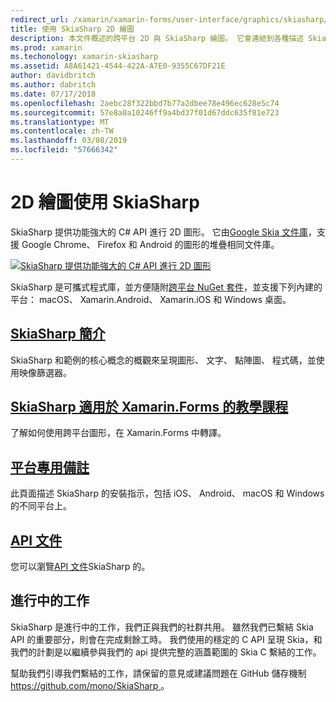 ```yaml
---
redirect_url: /xamarin/xamarin-forms/user-interface/graphics/skiasharp/
title: 使用 SkiaSharp 2D 繪圖
description: 本文件概述的跨平台 2D 與 SkiaSharp 繪圖。 它會連結到各種描述 SkiaSharp 的輔助線和各種 Api。
ms.prod: xamarin
ms.techonology: xamarin-skiasharp
ms.assetid: A8A61421-4544-422A-A7E0-9355C67DF21E
author: davidbritch
ms.author: dabritch
ms.date: 07/17/2018
ms.openlocfilehash: 2aebc28f322bbd7b77a2dbee78e496ec628e5c74
ms.sourcegitcommit: 57e8a0a10246ff9a4bd37f01d67ddc635f81e723
ms.translationtype: MT
ms.contentlocale: zh-TW
ms.lasthandoff: 03/08/2019
ms.locfileid: "57666342"
---
```

# <a name="2d-drawing-with-skiasharp"></a>2D 繪圖使用 SkiaSharp

SkiaSharp 提供功能強大的 C# API 進行 2D 圖形。 它由[Google Skia 文件庫](http://skia.org)，支援 Google Chrome、 Firefox 和 Android 的圖形的堆疊相同文件庫。

[![](images/ide-sml.png "SkiaSharp 提供功能強大的 C# API 進行 2D 圖形")](images/ide.png#lightbox)

SkiaSharp 是可攜式程式庫，並方便隨附[跨平台 NuGet 套件](https://www.nuget.org/packages/SkiaSharp)，並支援下列內建的平台： macOS、 Xamarin.Android、 Xamarin.iOS 和 Windows 桌面。

## <a name="introduction-to-skiasharpgraphics-gamesskiasharpintroductionmd"></a>[SkiaSharp 簡介](~/graphics-games/skiasharp/introduction.md)

SkiaSharp 和範例的核心概念的概觀來呈現圖形、 文字、 點陣圖、 程式碼，並使用映像篩選器。

## <a name="skiasharp-tutorials-for-xamarinformsxamarin-formsuser-interfacegraphicsskiasharpindexmd"></a>[SkiaSharp 適用於 Xamarin.Forms 的教學課程](~/xamarin-forms/user-interface/graphics/skiasharp/index.md)

了解如何使用跨平台圖形，在 Xamarin.Forms 中轉譯。

## <a name="platform-specific-notesgraphics-gamesskiasharpplatformmd"></a>[平台專用備註](~/graphics-games/skiasharp/platform.md)

此頁面描述 SkiaSharp 的安裝指示，包括 iOS、 Android、 macOS 和 Windows 的不同平台上。

## <a name="api-documentationhttpsdocsmicrosoftcomdotnetapiskiasharp"></a>[API 文件](https://docs.microsoft.com/dotnet/api/skiasharp)

您可以瀏覽[API 文件](https://docs.microsoft.com/dotnet/api/skiasharp)SkiaSharp 的。

## <a name="work-in-progress"></a>進行中的工作

SkiaSharp 是進行中的工作，我們正與我們的社群共用。 雖然我們已繫結 Skia API 的重要部分，則會在完成剩餘工時。 我們使用的穩定的 C API 呈現 Skia，和我們的計劃是以繼續參與我們的 api 提供完整的涵蓋範圍的 Skia C 繫結的工作。

幫助我們引導我們繫結的工作，請保留的意見或建議問題在 GitHub 儲存機制[ https://github.com/mono/SkiaSharp ](https://github.com/mono/SkiaSharp)。
